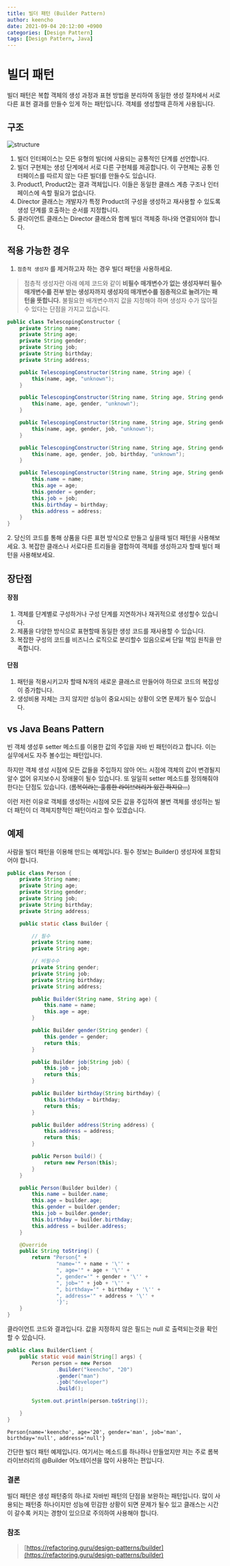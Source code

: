 ```yaml
---
title: 빌더 패턴 (Builder Pattern)
author: keencho
date: 2021-09-04 20:12:00 +0900
categories: [Design Pattern]
tags: [Design Pattern, Java]
---
```


# **빌더 패턴**
빌더 패턴은 복합 객체의 생성 과정과 표현 방법을 분리하여 동일한 생성 절차에서 서로 다른 표현 결과를 만들수 있게 하는 패턴입니다. 객체를 생성할때 흔하게 사용됩니다.

## **구조**
![structure](/assets/img/custom/design-pattern/builder/structure.png)

1. 빌더 인터페이스는 모든 유형의 빌더에 사용되는 공통적인 단계를 선언합니다.
2. 빌더 구현체는 생성 단계에서 서로 다른 구현체를 제공합니다. 이 구현체는 공통 인터페이스를 따르지 않는 다른 빌더를 만들수도 있습니다.
3. Product1, Product2는 결과 객체입니다. 이들은 동일한 클래스 계층 구조나 인터페이스에 속할 필요가 없습니다.
4. Director 클래스는 개발자가 특정 Product의 구성을 생성하고 재사용할 수 있도록 생성 단계를 호출하는 순서를 지정합니다.
5. 클라이언트 클래스는 Director 클래스와 함께 빌더 객체중 하나와 연결되어야 합니다.

## **적용 가능한 경우**
1. `점층적 생성자` 를 제거하고자 하는 경우 빌더 패턴을 사용하세요.

> 점층적 생성자란 아래 예제 코드와 같이 **비필수 매개변수가 없는 생성자부터 필수 매개변수를 전부 받는 생성자까지 생성자의 매개변수를 점층적으로 늘려가는 패턴을 뜻합니다.**
> 불필요한 배개변수까지 값을 지정해야 하며 생성자 수가 많아질수 있다는 단점을 가지고 있습니다.

```java
public class TelescopingConstructor {
    private String name;
    private String age;
    private String gender;
    private String job;
    private String birthday;
    private String address;

    public TelescopingConstructor(String name, String age) {
        this(name, age, "unknown");
    }

    public TelescopingConstructor(String name, String age, String gender) {
        this(name, age, gender, "unknown");
    }

    public TelescopingConstructor(String name, String age, String gender, String job) {
        this(name, age, gender, job, "unknown");
    }

    public TelescopingConstructor(String name, String age, String gender, String job, String birthday) {
        this(name, age, gender, job, birthday, "unknown");
    }

    public TelescopingConstructor(String name, String age, String gender, String job, String birthday, String address) {
        this.name = name;
        this.age = age;
        this.gender = gender;
        this.job = job;
        this.birthday = birthday;
        this.address = address;
    }
}
```
<span>2. </span>당신의 코드를 통해 상품을 다른 표현 방식으로 만들고 싶을때 빌더 패턴을 사용해보세요.
<span>3. </span>복잡한 클래스나 서로다른 트리들을 결합하여 객체를 생성하고자 할때 빌더 패턴을 사용해보세요.

## **장단점**
#### **장점**
1. 객체를 단계별로 구성하거나 구성 단계를 지연하거나 재귀적으로 생성할수 있습니다.
2. 제품을 다양한 방식으로 표현할때 동일한 생성 코드를 재사용할 수 있습니다.
3. 복잡한 구성의 코드를 비즈니스 로직으로 분리할수 있음으로써 단일 책임 원칙을 만족합니다.

#### **단점**
1. 패턴을 적용시키고자 할때 N개의 새로운 클래스르 만들어야 하므로 코드의 복잡성이 증가합니다.
2. 생성비용 자체는 크지 않지만 성능이 중요시되는 상황이 오면 문제가 될수 있습니다.

## **vs Java Beans Pattern**
빈 객체 생성후 setter 메소드를 이용한 값의 주입을 자바 빈 패턴이라고 합니다. 이는 실무에서도 자주 볼수있는 패턴입니다.

하지만 객체 생성 시점에 모든 값들을 주입하지 않아 어느 시점에 객체의 값이 변경될지 알수 없어 유지보수시 장애물이 될수 있습니다. 또 일일히 setter 메소드를 정의해줘야 한다는 단점도 있습니다. (~~롬복이라는 훌륭한 라이브러리가 있긴 하지요...~~)

이런 저런 이유로 객체를 생성하는 시점에 모든 값을 주입하여 불변 객체를 생성하는 빌더 패턴이 더 객체지향적인 패턴이라고 할수 있겠습니다.

## **예제**
사람을 빌더 패턴을 이용해 만드는 예제입니다. 필수 정보는 Builder() 생성자에 포함되어야 합니다.

```java
public class Person {
    private String name;
    private String age;
    private String gender;
    private String job;
    private String birthday;
    private String address;

    public static class Builder {

        // 필수
        private String name;
        private String age;

        // 비필수수
        private String gender;
        private String job;
        private String birthday;
        private String address;

        public Builder(String name, String age) {
            this.name = name;
            this.age = age;
        }

        public Builder gender(String gender) {
            this.gender = gender;
            return this;
        }

        public Builder job(String job) {
            this.job = job;
            return this;
        }

        public Builder birthday(String birthday) {
            this.birthday = birthday;
            return this;
        }

        public Builder address(String address) {
            this.address = address;
            return this;
        }

        public Person build() {
            return new Person(this);
        }
    }

    public Person(Builder builder) {
        this.name = builder.name;
        this.age = builder.age;
        this.gender = builder.gender;
        this.job = builder.gender;
        this.birthday = builder.birthday;
        this.address = builder.address;
    }

    @Override
    public String toString() {
        return "Person{" +
                "name='" + name + '\'' +
                ", age='" + age + '\'' +
                ", gender='" + gender + '\'' +
                ", job='" + job + '\'' +
                ", birthday='" + birthday + '\'' +
                ", address='" + address + '\'' +
                '}';
    }
}
```

클라이언트 코드와 결과입니다. 값을 지정하지 않은 필드는 null 로 출력되는것을 확인할 수 있습니다.
```java
public class BuilderClient {
    public static void main(String[] args) {
        Person person = new Person
                .Builder("keencho", "20")
                .gender("man")
                .job("developer")
                .build();

        System.out.println(person.toString());

    }
}
```
```
Person{name='keencho', age='20', gender='man', job='man', birthday='null', address='null'}
```
간단한 빌더 패턴 예제입니다. 여기서는 메소드를 하나하나 만들었지만 저는 주로 롬복 라이브러리의 @Builder 어노테이션을 많이 사용하는 편입니다.

### **결론**
빌더 패턴은 생성 패턴중의 하나로 자바빈 패턴의 단점을 보완하는 패턴입니다. 많이 사용되는 패턴중 하나이지만 성능에 민감한 상황이 되면 문제가 될수 있고 클래스는 시간이 갈수록 커지는 경향이 있으므로 주의하여 사용해야 합니다.

### **참조**
> [https://refactoring.guru/design-patterns/builder](https://refactoring.guru/design-patterns/builder)

